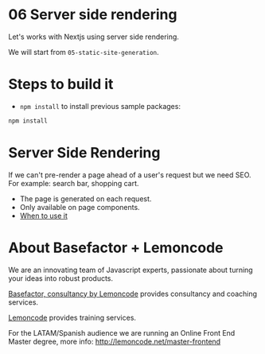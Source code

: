 # 06 Server side rendering

Let's works with Nextjs using server side rendering.

We will start from `05-static-site-generation`.

# Steps to build it

- `npm install` to install previous sample packages:

```bash
npm install
```

# Server Side Rendering

If we can't pre-render a page ahead of a user's request but we need SEO. For example: search bar, shopping cart.

- The page is generated on each request.
- Only available on page components.
- [When to use it](https://nextjs.org/docs/basic-features/data-fetching#when-should-i-use-getserversideprops)

# About Basefactor + Lemoncode

We are an innovating team of Javascript experts, passionate about turning your ideas into robust products.

[Basefactor, consultancy by Lemoncode](http://www.basefactor.com) provides consultancy and coaching services.

[Lemoncode](http://lemoncode.net/services/en/#en-home) provides training services.

For the LATAM/Spanish audience we are running an Online Front End Master degree, more info: http://lemoncode.net/master-frontend
